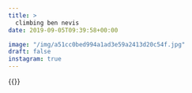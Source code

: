 ```yaml
---
title: >
  climbing ben nevis
date: 2019-09-05T09:39:58+00:00

image: "/img/a51cc0bed994a1ad3e59a2413d20c54f.jpg"
draft: false
instagram: true
---
```


{{<photo src="/img/a51cc0bed994a1ad3e59a2413d20c54f.jpg">}}

